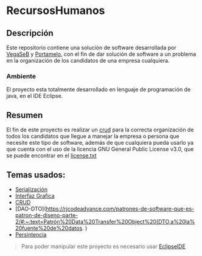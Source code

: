 # RecursosHumanos
## Descripción
Este repositorio contiene una solución de software desarrollada por [VegaSeB](https://github.com/vegaSeB) y [Portamelo](https://github.com/PORTAMELO), con el fin de dar solución de software a un problema en la organización de los candidatos de una empresa cualquiera.
### Ambiente
El proyecto esta totalmente desarrollado en lenguaje de programación de java, en el IDE Eclipse.
## Resumen
El fin de este proyecto es realizar un [crud](https://es.wikipedia.org/wiki/CRUD) para la correcta organización de todos los candidatos que llegue a manejar la empresa o persona que necesite este tipo de software, además de que cualquiera pueda usarlo ya que cuenta con el uso de la licencia GNU General Public License v3.0, que se puede encontrar en el [license.txt](https://github.com/vegaSeB/RecursosHumanos/blob/main/LICENSE)
## Temas usados:
- [Serialización](https://www.simplilearn.com/tutorials/java-tutorial/serialization-in-java#:~:text=Serialization%20in%20Java%20is%20the,then%20de-serialize%20it%20there.)
- [Interfaz Grafica](http://www.jtech.ua.es/historico/plj/restringido/ejercicios/sesion09/sesion09.html)
- [CRUD](https://es.wikipedia.org/wiki/CRUD)
- [DAO-DTO](https://rjcodeadvance.com/patrones-de-software-que-es-patron-de-diseno-parte-2/#:~:text=Patrón%20Data%20Transfer%20Object%20(DTO,a%20la%20fuente%20de%20datos. )
- [Persintencia](https://www.adictosaltrabajo.com/2007/03/15/persistencia-java/)
> Para poder manipular este proyecto es necesario usar [EclipseIDE](https://www.eclipse.org/downloads/)

